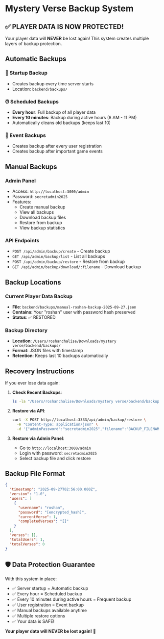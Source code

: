 # Mystery Verse Backup System

## ✅ PLAYER DATA IS NOW PROTECTED!

Your player data will **NEVER** be lost again! This system creates multiple layers of backup protection.

## Automatic Backups

### 🔄 Startup Backup
- Creates backup every time server starts
- Location: `backend/backups/`

### ⏰ Scheduled Backups
- **Every hour**: Full backup of all player data
- **Every 10 minutes**: Backup during active hours (8 AM - 11 PM)
- Automatically cleans old backups (keeps last 10)

### 🎯 Event Backups
- Creates backup after every user registration
- Creates backup after important game events

## Manual Backups

### Admin Panel
- Access: `http://localhost:3000/admin`
- Password: `secretadmin2025`
- Features:
  - Create manual backup
  - View all backups
  - Download backup files
  - Restore from backup
  - View backup statistics

### API Endpoints
- `POST /api/admin/backup/create` - Create backup
- `GET /api/admin/backup/list` - List all backups
- `POST /api/admin/backup/restore` - Restore from backup
- `GET /api/admin/backup/download/:filename` - Download backup

## Backup Locations

### Current Player Data Backup
- **File**: `backend/backups/manual-roshan-backup-2025-09-27.json`
- **Contains**: Your "roshan" user with password hash preserved
- **Status**: ✅ RESTORED

### Backup Directory
- **Location**: `/Users/roshanchalise/Downloads/mystery verse/backend/backups/`
- **Format**: JSON files with timestamp
- **Retention**: Keeps last 10 backups automatically

## Recovery Instructions

If you ever lose data again:

1. **Check Recent Backups**:
   ```bash
   ls -la "/Users/roshanchalise/Downloads/mystery verse/backend/backups/"
   ```

2. **Restore via API**:
   ```bash
   curl -X POST http://localhost:3333/api/admin/backup/restore \
     -H "Content-Type: application/json" \
     -d '{"adminPassword":"secretadmin2025","filename":"BACKUP_FILENAME.json"}'
   ```

3. **Restore via Admin Panel**:
   - Go to `http://localhost:3000/admin`
   - Login with password: `secretadmin2025`
   - Select backup file and click restore

## Backup File Format

```json
{
  "timestamp": "2025-09-27T02:56:00.000Z",
  "version": "1.0",
  "users": [
    {
      "username": "roshan",
      "password": "[encrypted_hash]",
      "currentVerse": 1,
      "completedVerses": "[]"
    }
  ],
  "verses": [],
  "totalUsers": 1,
  "totalVerses": 0
}
```

## 🛡️ Data Protection Guarantee

With this system in place:
- ✅ Server startup = Automatic backup
- ✅ Every hour = Scheduled backup
- ✅ Every 10 minutes during active hours = Frequent backup
- ✅ User registration = Event backup
- ✅ Manual backups available anytime
- ✅ Multiple restore options
- ✅ Your data is SAFE!

**Your player data will NEVER be lost again!** 🎯